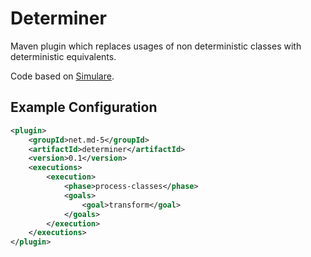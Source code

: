 Determiner
========

Maven plugin which replaces usages of non deterministic classes with deterministic equivalents.

Code based on [Simulare](https://github.com/SpigotMC/Simulare).


Example Configuration
---------------------

```xml
<plugin>
    <groupId>net.md-5</groupId>
    <artifactId>determiner</artifactId>
    <version>0.1</version>
    <executions>
        <execution>
            <phase>process-classes</phase>
            <goals>
                <goal>transform</goal>
            </goals>
        </execution>
    </executions>
</plugin>
```
